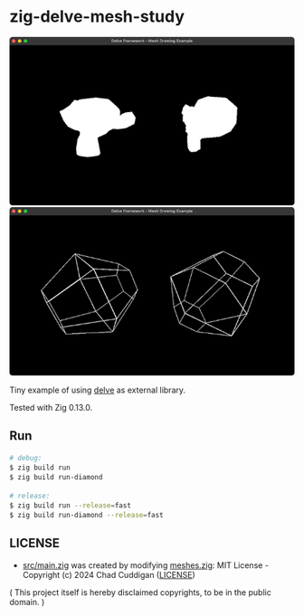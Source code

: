 # zig-delve-mesh-study

![screenshot](screenshot.png)
![screenshot2](screenshot2.png)

Tiny example of using [delve](https://github.com/Interrupt/delve-framework) as external library.

Tested with Zig 0.13.0.

## Run

```bash
# debug:
$ zig build run
$ zig build run-diamond

# release:
$ zig build run --release=fast
$ zig build run-diamond --release=fast
```

## LICENSE

- [src/main.zig](src/main.zig) was created by modifying [meshes.zig](https://github.com/Interrupt/delve-framework/blob/3250a6a486277f69c60cb449ffd5540e7cee2309/src/examples/meshes.zig): MIT License - Copyright (c) 2024 Chad Cuddigan ([LICENSE](https://github.com/Interrupt/delve-framework/blob/3f3e9dcc0f418a6338ed17ebadbe5bd68a6227a7/LICENSE))

( This project itself is hereby disclaimed copyrights, to be in the public domain. )
